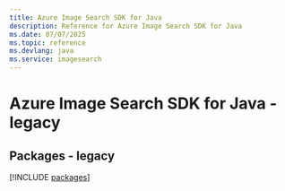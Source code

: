 ```yaml
---
title: Azure Image Search SDK for Java
description: Reference for Azure Image Search SDK for Java
ms.date: 07/07/2025
ms.topic: reference
ms.devlang: java
ms.service: imagesearch
---
```

# Azure Image Search SDK for Java - legacy
## Packages - legacy
[!INCLUDE [packages](image-search-index.md)]